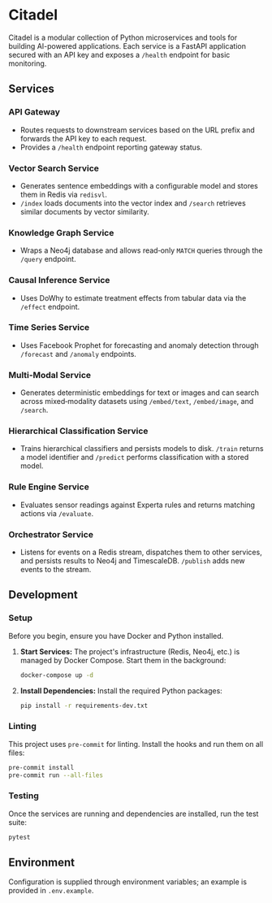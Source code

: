 # Citadel

Citadel is a modular collection of Python microservices and tools for building AI-powered applications. Each service is a FastAPI application secured with an API key and exposes a `/health` endpoint for basic monitoring.

## Services

### API Gateway
- Routes requests to downstream services based on the URL prefix and forwards the API key to each request.
- Provides a `/health` endpoint reporting gateway status.

### Vector Search Service
- Generates sentence embeddings with a configurable model and stores them in Redis via `redisvl`.
- `/index` loads documents into the vector index and `/search` retrieves similar documents by vector similarity.

### Knowledge Graph Service
- Wraps a Neo4j database and allows read‑only `MATCH` queries through the `/query` endpoint.

### Causal Inference Service
- Uses DoWhy to estimate treatment effects from tabular data via the `/effect` endpoint.

### Time Series Service
- Uses Facebook Prophet for forecasting and anomaly detection through `/forecast` and `/anomaly` endpoints.

### Multi‑Modal Service
- Generates deterministic embeddings for text or images and can search across mixed‑modality datasets using `/embed/text`, `/embed/image`, and `/search`.

### Hierarchical Classification Service
- Trains hierarchical classifiers and persists models to disk. `/train` returns a model identifier and `/predict` performs classification with a stored model.

### Rule Engine Service
- Evaluates sensor readings against Experta rules and returns matching actions via `/evaluate`.

### Orchestrator Service
- Listens for events on a Redis stream, dispatches them to other services, and persists results to Neo4j and TimescaleDB. `/publish` adds new events to the stream.

## Development

### Setup
Before you begin, ensure you have Docker and Python installed.

1. **Start Services:** The project's infrastructure (Redis, Neo4j, etc.) is managed by Docker Compose. Start them in the background:

    ```bash
    docker-compose up -d
    ```

2. **Install Dependencies:** Install the required Python packages:

    ```bash
    pip install -r requirements-dev.txt
    ```

### Linting
This project uses `pre-commit` for linting. Install the hooks and run them on all files:

```bash
pre-commit install
pre-commit run --all-files
```

### Testing
Once the services are running and dependencies are installed, run the test suite:

```bash
pytest
```

## Environment
Configuration is supplied through environment variables; an example is provided in `.env.example`.
